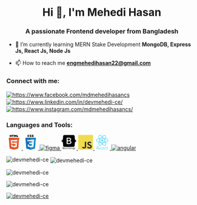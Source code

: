 <h1 align="center">Hi 👋, I'm Mehedi Hasan</h1>
<h3 align="center">A passionate Frontend developer from Bangladesh</h3>

- 🌱 I’m currently learning MERN Stake Development **MongoDB, Express Js, React Js, Node Js**

- 📫 How to reach me **engmehedihasan22@gmail.com**
<h3 align="left">Connect with me:</h3>
<p align="left">

<a href="https://fb.com/https://www.facebook.com/mdmehedihasancs" target="blank"><img align="center" src="https://raw.githubusercontent.com/rahuldkjain/github-profile-readme-generator/master/src/images/icons/Social/facebook.svg" alt="https://www.facebook.com/mdmehedihasancs" height="30" width="40" /></a>
<a href="https://linkedin.com/in/https://www.linkedin.com/in/devmehedi-ce/" target="blank"><img align="center" src="https://raw.githubusercontent.com/rahuldkjain/github-profile-readme-generator/master/src/images/icons/Social/linked-in-alt.svg" alt="https://www.linkedin.com/in/devmehedi-ce/" height="30" width="40" /></a>
<a href="https://instagram.com/https://www.instagram.com/mdmehedihasancs/" target="blank"><img align="center" src="https://raw.githubusercontent.com/rahuldkjain/github-profile-readme-generator/master/src/images/icons/Social/instagram.svg" alt="https://www.instagram.com/mdmehedihasancs/" height="30" width="40" /></a>
</p>

<h3 align="left">Languages and Tools:</h3>
<p align="left">
<a href="https://www.w3.org/html/" target="_blank" rel="noreferrer"> <img src="https://raw.githubusercontent.com/devicons/devicon/master/icons/html5/html5-original-wordmark.svg" alt="html5" width="40" height="40"/> </a>
<a href="https://www.w3schools.com/css/" target="_blank" rel="noreferrer"> <img src="https://raw.githubusercontent.com/devicons/devicon/master/icons/css3/css3-original-wordmark.svg" alt="css3" width="40" height="40"/> </a>
<a href="https://www.figma.com/" target="_blank" rel="noreferrer"> <img src="https://www.vectorlogo.zone/logos/figma/figma-icon.svg" alt="figma" width="40" height="40"/> </a> 
<a href="https://getbootstrap.com" target="_blank" rel="noreferrer"> <img src="https://raw.githubusercontent.com/devicons/devicon/master/icons/bootstrap/bootstrap-plain-wordmark.svg" alt="bootstrap" width="40" height="40"/> </a> 
<a href="https://developer.mozilla.org/en-US/docs/Web/JavaScript" target="_blank" rel="noreferrer"> <img src="https://raw.githubusercontent.com/devicons/devicon/master/icons/javascript/javascript-original.svg" alt="javascript" width="40" height="40"/> </a>
<a href="https://reactjs.org/" target="_blank" rel="noreferrer"> <img src="https://raw.githubusercontent.com/devicons/devicon/master/icons/react/react-original-wordmark.svg" alt="react" width="40" height="40"/> </a> 
<a href="https://angular.io" target="_blank" rel="noreferrer"> <img src="https://angular.io/assets/images/logos/angular/angular.svg" alt="angular" width="40" height="40"/> </a>

<p><img align="left" src="https://github-readme-stats.vercel.app/api/top-langs?username=devmehedi-ce&show_icons=true&locale=en&layout=compact" alt="devmehedi-ce" /></p>

 <p>&nbsp;<img align="center" src="https://github-readme-stats.vercel.app/api?username=devmehedi-ce&show_icons=true&locale=en" alt="devmehedi-ce" /></p>
 
<p><img align="center" src="https://github-readme-streak-stats.herokuapp.com/?user=devmehedi-ce&" alt="devmehedi-ce" /></p>

<p align="left"> <img src="https://komarev.com/ghpvc/?username=devmehedi-ce&label=Profile%20views&color=0e75b6&style=flat" alt="devmehedi-ce" /> </p>

<p align="left"> <a href="https://github.com/ryo-ma/github-profile-trophy"><img src="https://github-profile-trophy.vercel.app/?username=devmehedi-ce" alt="devmehedi-ce" /></a> </p>
